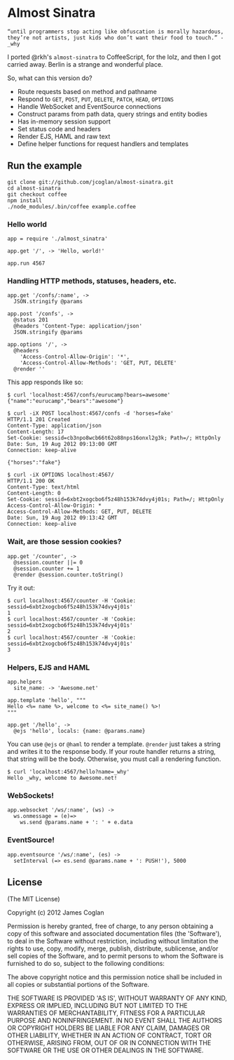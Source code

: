 # Almost Sinatra

    “until programmers stop acting like obfuscation is morally hazardous,
    they’re not artists, just kids who don’t want their food to touch.” - _why

I ported @rkh's `almost-sinatra` to CoffeeScript, for the lolz, and then I got
carried away. Berlin is a strange and wonderful place.

So, what can this version do?

* Route requests based on method and pathname
* Respond to `GET`, `POST`, `PUT`, `DELETE`, `PATCH`, `HEAD`, `OPTIONS`
* Handle WebSocket and EventSource connections
* Construct params from path data, query strings and entity bodies
* Has in-memory session support
* Set status code and headers
* Render EJS, HAML and raw text
* Define helper functions for request handlers and templates


## Run the example

    git clone git://github.com/jcoglan/almost-sinatra.git
    cd almost-sinatra
    git checkout coffee
    npm install
    ./node_modules/.bin/coffee example.coffee


### Hello world

    app = require './almost_sinatra'
    
    app.get '/', -> 'Hello, world!'
    
    app.run 4567


### Handling HTTP methods, statuses, headers, etc.

    app.get '/confs/:name', ->
      JSON.stringify @params
    
    app.post '/confs', ->
      @status 201
      @headers 'Content-Type: application/json'
      JSON.stringify @params
    
    app.options '/', ->
      @headers
        'Access-Control-Allow-Origin': '*',
        'Access-Control-Allow-Methods': 'GET, PUT, DELETE'
      @render ''

This app responds like so:

    $ curl 'localhost:4567/confs/eurucamp?bears=awesome'
    {"name":"eurucamp","bears":"awesome"}
    
    $ curl -iX POST localhost:4567/confs -d 'horses=fake'
    HTTP/1.1 201 Created
    Content-Type: application/json
    Content-Length: 17
    Set-Cookie: sessid=cb3npo8wcb66t62o88nps16onxl2g3k; Path=/; HttpOnly
    Date: Sun, 19 Aug 2012 09:13:00 GMT
    Connection: keep-alive
    
    {"horses":"fake"}
    
    $ curl -iX OPTIONS localhost:4567/
    HTTP/1.1 200 OK
    Content-Type: text/html
    Content-Length: 0
    Set-Cookie: sessid=6xbt2xogcbo6f5z48h153k74dvy4j01s; Path=/; HttpOnly
    Access-Control-Allow-Origin: *
    Access-Control-Allow-Methods: GET, PUT, DELETE
    Date: Sun, 19 Aug 2012 09:13:42 GMT
    Connection: keep-alive


### Wait, are those session cookies?

    app.get '/counter', ->
      @session.counter ||= 0
      @session.counter += 1
      @render @session.counter.toString()

Try it out:

    $ curl localhost:4567/counter -H 'Cookie: sessid=6xbt2xogcbo6f5z48h153k74dvy4j01s'
    1
    $ curl localhost:4567/counter -H 'Cookie: sessid=6xbt2xogcbo6f5z48h153k74dvy4j01s'
    2
    $ curl localhost:4567/counter -H 'Cookie: sessid=6xbt2xogcbo6f5z48h153k74dvy4j01s'
    3


### Helpers, EJS and HAML

    app.helpers
      site_name: -> 'Awesome.net'
    
    app.template 'hello', """
    Hello <%= name %>, welcome to <%= site_name() %>!
    """
    
    app.get '/hello', ->
      @ejs 'hello', locals: {name: @params.name}

You can use `@ejs` or `@haml` to render a template. `@render` just takes a
string and writes it to the response body. If your route handler returns a
string, that string will be the body. Otherwise, you must call a rendering
function.

    $ curl 'localhost:4567/hello?name=_why'
    Hello _why, welcome to Awesome.net!


### WebSockets!

    app.websocket '/ws/:name', (ws) ->
      ws.onmessage = (e)=>
        ws.send @params.name + ': ' + e.data


### EventSource!

    app.eventsource '/ws/:name', (es) ->
      setInterval (=> es.send @params.name + ': PUSH!'), 5000


## License

(The MIT License)

Copyright (c) 2012 James Coglan

Permission is hereby granted, free of charge, to any person obtaining a copy of
this software and associated documentation files (the 'Software'), to deal in
the Software without restriction, including without limitation the rights to use,
copy, modify, merge, publish, distribute, sublicense, and/or sell copies of the
Software, and to permit persons to whom the Software is furnished to do so,
subject to the following conditions:

The above copyright notice and this permission notice shall be included in all
copies or substantial portions of the Software.

THE SOFTWARE IS PROVIDED 'AS IS', WITHOUT WARRANTY OF ANY KIND, EXPRESS OR
IMPLIED, INCLUDING BUT NOT LIMITED TO THE WARRANTIES OF MERCHANTABILITY, FITNESS
FOR A PARTICULAR PURPOSE AND NONINFRINGEMENT. IN NO EVENT SHALL THE AUTHORS OR
COPYRIGHT HOLDERS BE LIABLE FOR ANY CLAIM, DAMAGES OR OTHER LIABILITY, WHETHER
IN AN ACTION OF CONTRACT, TORT OR OTHERWISE, ARISING FROM, OUT OF OR IN
CONNECTION WITH THE SOFTWARE OR THE USE OR OTHER DEALINGS IN THE SOFTWARE.
